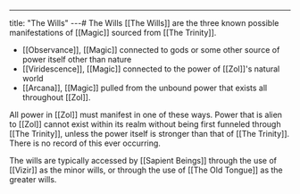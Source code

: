 ---
title: "The Wills"
---# The Wills
[[The Wills]] are the three known possible manifestations of [[Magic]] sourced from [[The Trinity]].
- [[Observance]], [[Magic]] connected to gods or some other source of power itself other than nature
- [[Viridescence]], [[Magic]] connected to the power of [[Zol]]'s natural world
- [[Arcana]], [[Magic]] pulled from the unbound power that exists all throughout [[Zol]].

 All power in [[Zol]] must manifest in one of these ways. Power that is alien to [[Zol]] cannot exist within its realm without being first funneled through [[The Trinity]], unless the power itself is stronger than that of [[The Trinity]]. There is no record of this ever occurring.

The wills are typically accessed by [[Sapient Beings]] through the use of [[Vizir]] as the minor wills, or through the use of [[The Old Tongue]] as the greater wills.
